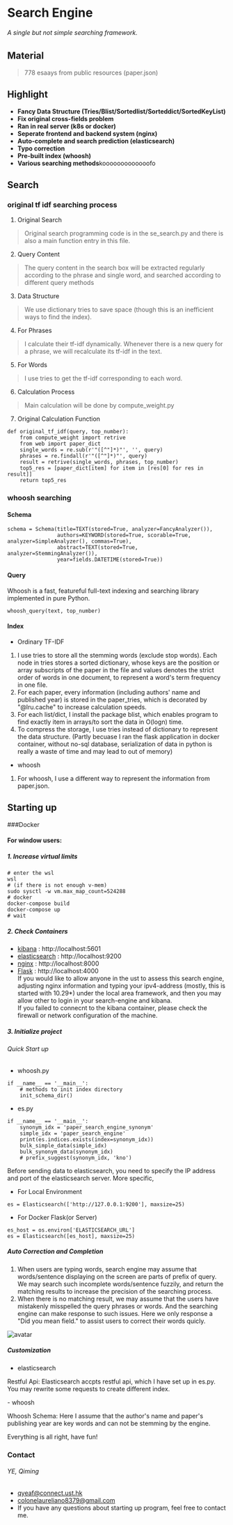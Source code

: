 # Search Engine
###### A single but not simple searching framework.
## Material
> 778 esaays from public resources (paper.json)
## Highlight
- **Fancy Data Structure (Tries/Blist/Sortedlist/Sorteddict/SortedKeyList)**
- **Fix original cross-fields problem**
- **Ran in real server (k8s or docker)**
- **Seperate frontend and backend system (nginx)**
- **Auto-complete and search prediction (elasticsearch)**
- **Typo correction**
- **Pre-built index (whoosh)**
- **Various searching methods**kooooooooooooofo
## Search
### original tf idf searching process
1. Original Search
> Original search programming code is in the se_search.py and there is also a main function entry in this file.
2. Query Content
> The query content in the search box will be extracted regularly according to the phrase and single word, and searched according to different query methods
3. Data Structure
> We use dictionary tries to save space (though this is an inefficient ways to find the index).
4. For Phrases 
> I calculate their tf-idf dynamically. Whenever there is a new query for a phrase, we will recalculate its tf-idf in the text.
5. For Words 
> I use tries to get the tf-idf corresponding to each word.
6. Calculation Process
> Main calculation will be done by compute_weight.py
7. Original Calculation Function
```
def original_tf_idf(query, top_number):
    from compute_weight import retrive
    from web import paper_dict
    single_words = re.sub(r'"([^"]*)"', '', query)
    phrases = re.findall(r'"([^"]*)"', query)
    result = retrive(single_words, phrases, top_number)
    top5_res = [paper_dict[item] for item in [res[0] for res in result]]
    return top5_res
```
### whoosh searching
#### Schema
```
schema = Schema(title=TEXT(stored=True, analyzer=FancyAnalyzer()),
                authors=KEYWORD(stored=True, scorable=True, analyzer=SimpleAnalyzer(), commas=True),
                abstract=TEXT(stored=True, analyzer=StemmingAnalyzer()),
                year=fields.DATETIME(stored=True))
```
#### Query
Whoosh is a fast, featureful full-text indexing and searching library implemented in pure Python. 
```
whoosh_query(text, top_number)
```
#### Index
- Ordinary TF-IDF
1. I use tries to store all the stemming words (exclude stop words). Each node in tries stores a sorted dictionary, whose keys are the position or array subscripts of the paper in the file and values denotes the strict order of words in one document, to represent a word's term frequency in one file.
2. For each paper, every information (including authors' name and published year) is stored in the paper_tries, which is decorated by "@lru.cache" to increase calculation speeds.
3. For each list/dict, I install the package blist, which enables program to find exactly item in arrays/to sort the data in O(logn) time.
4. To compress the storage, I use tries instead of dictionary to represent the data structure. (Partly becuase I ran the flask application in docker container, without no-sql database, serialization of data in python is really a waste of time and may lead to out of memory)
- whoosh
1. For whoosh, I use a different way to represent the information from paper.json.
## Starting up
###Docker
#### For window users:
##### 1. Increase virtual limits
```
# enter the wsl
wsl
# (if there is not enough v-mem)
sudo sysctl -w vm.max_map_count=524288 
# docker
docker-compose build
docker-compose up
# wait
```
##### 2. Check Containers
- [kibana](https://www.elastic.co/kibana/) : http://localhost:5601
- [elasticsearch](https://www.elastic.co/elasticsearch/) : http://localhost:9200
- [nginx](https://www.nginx.com/) : http://localhost:8000
- [Flask](https://flask.palletsprojects.com/en/2.0.x/) : http://localhost:4000
</br>If you would like to allow anyone in the ust to assess this search engine, adjusting nginx information and typing your ipv4-address (mostly, this is started with 10.29*) under the local area framework, and then you may allow other to login in your search-engine and kibana.
  </br>If you failed to connecnt to the kibana container, please check the firewall or network configuration of the machine.
##### 3. Initialize project
###### Quick Start up
- whoosh.py
```
if __name__ == '__main__':
    # methods to init index directory
    init_schema_dir()
```
- es.py
```
if __name__ == '__main__':
    synonym_idx = 'paper_search_engine_synonym'
    simple_idx = 'paper_search_engine'
    print(es.indices.exists(index=synonym_idx))
    bulk_simple_data(simple_idx)
    bulk_synonym_data(synonym_idx)
    # prefix_suggest(synonym_idx, 'kno')
```
Before sending data to elasticsearch, you need to specify the IP address and port of the elasticsearch server. More specific, 
- For Local Environment
```
es = Elasticsearch(['http://127.0.0.1:9200'], maxsize=25)
```
- For Docker Flask(or Server)
```
es_host = os.environ['ELASTICSEARCH_URL']
es = Elasticsearch([es_host], maxsize=25)
```

##### Auto Correction and Completion
1. When users are typing words, search engine may assume that words/sentence displaying on the screen are parts of prefix of query. We may search such incomplete words/sentence fuzzily, and return the matching results to increase the precision of the searching process. 
2. When there is no matching result, we may assume that the users have mistakenly misspelled the query phrases or words. And the searching engine can make response to such issues. Here we only response a "Did you mean field." to assist users to correct their words quicly.

![avatar](https://raw.githubusercontent.com/colonel8377/advanced-algorithms/master/img/d.png)

##### Customization
- elasticsearch
<p>Restful Api: Elasticsearch accpts restful api, which I have set up in es.py. You may rewrite some requests to create different index.</p>
- whoosh
<p>Whoosh Schema: Here I assume that the author's name and paper's publishing year are key words and can not be stemming by the engine.</p>
Everything is all right, have fun!

### Contact
###### YE, Qiming
- qyeaf@connect.ust.hk
- colonelaureliano8379@gmail.com
- If you have any questions about starting up program, feel free to contact me.
